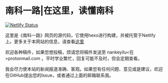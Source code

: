 # 南科一路|在这里，读懂南科
[![Netlify Status](https://api.netlify.com/api/v1/badges/efe1e210-021a-4030-9527-0d8a06ccf63f/deploy-status)](https://app.netlify.com/sites/nanke/deploys)

这里是《南科一路》网页的源代码，它使用hexo进行构建，并被托管于Netlify上。更多关于本网站的信息，请查看[这里](https://nanke.suste.ch/about/)

欢迎各种稿件，如果您想投稿，烦请您将稿件发送至 nankeyilu<在>protonmail.com 。平时学业繁忙，回复可能不及时，但会定期查看。

我会尽力使本站的新闻报道准确、客观。如果您有任何问题、意见或是建议，欢迎在GitHub提出您的Issue，或者通过上面的邮箱联系我。
